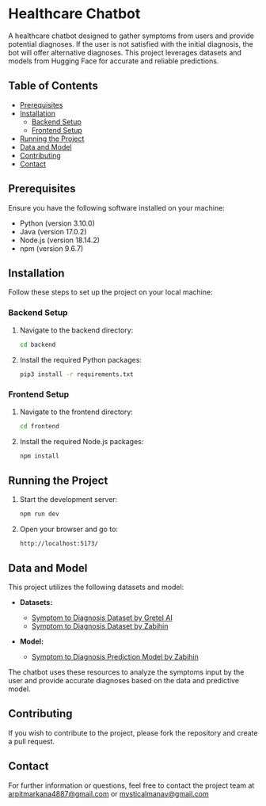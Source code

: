 # Healthcare Chatbot

A healthcare chatbot designed to gather symptoms from users and provide potential diagnoses. If the user is not satisfied with the initial diagnosis, the bot will offer alternative diagnoses. This project leverages datasets and models from Hugging Face for accurate and reliable predictions.

## Table of Contents

- [Prerequisites](#prerequisites)
- [Installation](#installation)
  - [Backend Setup](#backend-setup)
  - [Frontend Setup](#frontend-setup)
- [Running the Project](#running-the-project)
- [Data and Model](#data-and-model)
- [Contributing](#contributing)
- [Contact](#contact)

## Prerequisites

Ensure you have the following software installed on your machine:

- Python (version 3.10.0)
- Java (version 17.0.2)
- Node.js (version 18.14.2)
- npm (version 9.6.7)

## Installation

Follow these steps to set up the project on your local machine:

### Backend Setup

1. Navigate to the backend directory:
    ```bash
    cd backend
    ```

2. Install the required Python packages:
    ```bash
    pip3 install -r requirements.txt
    ```

### Frontend Setup

1. Navigate to the frontend directory:
    ```bash
    cd frontend
    ```

2. Install the required Node.js packages:
    ```bash
    npm install
    ```

## Running the Project

1. Start the development server:
    ```bash
    npm run dev
    ```

2. Open your browser and go to:
    ```
    http://localhost:5173/
    ```

## Data and Model

This project utilizes the following datasets and model:

- **Datasets:**
  - [Symptom to Diagnosis Dataset by Gretel AI](https://huggingface.co/datasets/gretelai/symptom_to_diagnosis?row=2)
  - [Symptom to Diagnosis Dataset by Zabihin](https://huggingface.co/Zabihin/Symptom_to_Diagnosis?text=I%27ve+been+feeling+really+run+down+and+weak.+My+throat+is+sore+and+I%27ve+been+coughing+a+lot.+I%27ve+also+been+having+chills+and+a+fever)

- **Model:**
  - [Symptom to Diagnosis Prediction Model by Zabihin](https://huggingface.co/Zabihin/Symptom_to_Diagnosis?text=I%27ve+been+feeling+really+run+down+and+weak.+My+throat+is+sore+and+I%27ve+been+coughing+a+lot.+I%27ve+also+been+having+chills+and+a+fever)

The chatbot uses these resources to analyze the symptoms input by the user and provide accurate diagnoses based on the data and predictive model.

## Contributing

If you wish to contribute to the project, please fork the repository and create a pull request.

## Contact

For further information or questions, feel free to contact the project team at arpitmarkana4887@gmail.com or mysticalmanav@gmail.com
